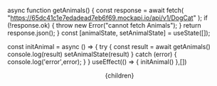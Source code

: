 async function getAnimals() {
    const response = await fetch(
      "https://65dc41c1e7edadead7eb6f69.mockapi.io/api/v1/DogCat"
    );
    if (!response.ok) {
      throw new Error("cannot fetch Animals");
    }
    return response.json();
  }
  const [animalState, setAnimalState] = useState([]);

  const initAnimal = async () => {
    try {
      const result = await getAnimals()
      console.log(result)
      setAnimalState(result)
    } catch (error) {
      console.log('error',error);
    }
  }
  useEffect(() => {
    initAnimal()
  },[])



  <div className="flex flex-col min-h-screen">
      <Header />
      <main className="flex-1">{children}</main>
      <Footer />
    </div>